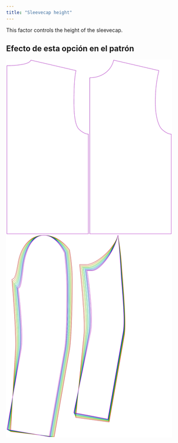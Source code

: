 ```yaml
---
title: "Sleevecap height"
---
```


This factor controls the height of the sleevecap.

## Efecto de esta opción en el patrón

![This image shows the effect of this option by superimposing several variants that have a different value for this option](bent_sleevecapheight_sample.svg "Effect of this option on the pattern")
